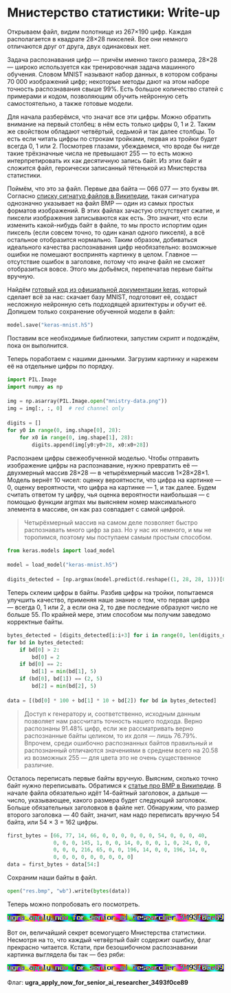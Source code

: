 # Мнистерство статистики: Write-up

Открываем файл, видим полотнище из 267×190 цифр. Каждая располагается в квадрате 28×28 пикселей. Все они немного отличаются друг от друга, двух одинаковых нет.

Задача распознавания цифр — причём именно такого размера, 28×28 — широко используется как тренировочная задача машинного обучения. Словом MNIST называют набор данных, в котором собраны 70 000 изображений цифр; некоторые методы дают на этом наборе точность распознавания свыше 99%. Есть большое количество статей с примерами и кодом, позволяющим обучить нейронную сеть самостоятельно, а также готовые модели.

Для начала разберёмся, что значат все эти цифры. Можно обратить внимание на первый столбец: в нём есть только цифры 0, 1 и 2. Таким же свойством обладают четвёртый, седьмой и так далее столбцы. То есть если читать цифры по строкам тройками, первая из тройки будет всегда 0, 1 или 2. Посмотрев глазами, убеждаемся, что вроде бы нигде такие трёхзначные числа не превышают 255 — то есть можно интерпретировать их как десятичную запись байт. Из этих байт и сложится файл, героически записанный тётенькой из Мнистерства статистики.

Поймём, что это за файл. Первые два байта — 066 077 — это буквы `BM`. Согласно [списку сигнатур файлов в Википедии](https://en.wikipedia.org/wiki/List_of_file_signatures), такая сигнатура однозначно указывает на файл BMP — один из самых простых форматов изображений. В этих файлах зачастую отсутствует сжатие, и пиксели изображения записываются как есть. Это значит, что если изменить какой-нибудь байт в файле, то мы просто испортим один пиксель (если совсем точно, то один канал одного пикселя), а всё остальное отобразится нормально. Таким образом, добиваться идеального качества распознавания цифр необязательно: возможные ошибки не помешают воспринять картинку в целом. Главное — отсутствие ошибок в заголовке, потому что иначе файл не сможет отобразиться вовсе. Этого мы добьёмся, перепечатав первые байты вручную.

Найдём [готовый код из официальной документации keras](https://keras.io/examples/mnist_cnn/), который сделает всё за нас: скачает базу MNIST, подготовит её, создаст несложную нейронную сеть подходящей архитектуры и обучит её. Допишем только сохранение обученной модели в файл:

```python
model.save("keras-mnist.h5")
```

Поставим все необходимые библиотеки, запустим скрипт и подождём, пока он выполнится.

Теперь поработаем с нашими данными. Загрузим картинку и нарежем её на отдельные цифры по порядку.

```python
import PIL.Image
import numpy as np

img = np.asarray(PIL.Image.open("mnistry-data.png"))
img = img[:, :, 0]  # red channel only

digits = []
for y0 in range(0, img.shape[0], 28):
    for x0 in range(0, img.shape[1], 28):
        digits.append(img[y0:y0+28, x0:x0+28])
```

Распознаем цифры свежеобученной моделью. Чтобы отправить изображение цифры на распознавание, нужно превратить её — двухмерный массив 28×28 — в четырёхмерный массив 1×28×28×1. Модель вернёт 10 чисел: оценку вероятности, что цифра на картинке — 0, оценку вероятности, что цифра на картинке — 1, и так далее. Будем считать ответом ту цифру, чья оценка вероятности наибольшая — с помощью функции argmax мы выясняем номер максимального элемента в массиве, он как раз совпадает с самой цифрой.

> Четырёхмерный массив на самом деле позволяет быстро распознавать много цифр за раз. Но у нас их немного, и мы не торопимся, поэтому мы поступаем самым простым способом.

```python
from keras.models import load_model

model = load_model("keras-mnist.h5")

digits_detected = [np.argmax(model.predict(d.reshape((1, 28, 28, 1)))[0]) for d in digits]
```

Теперь склеим цифры в байты. Разбив цифры на тройки, попытаемся улучшить качество, применяя наше знание о том, что первая цифра — всегда 0, 1 или 2, а если она 2, то две последние образуют число не больше 55. По крайней мере, этим способом мы получим заведомо корректные байты.

```python
bytes_detected = [digits_detected[i:i+3] for i in range(0, len(digits_detected), 3)]
for bd in bytes_detected:
    if bd[0] > 2:
        bd[0] = 2
    if bd[0] == 2:
        bd[1] = min(bd[1], 5)
    if (bd[0], bd[1]) == (2, 5)
        bd[2] = min(bd[2], 5)

data = [(bd[0] * 100 + bd[1] * 10 + bd[2]) for bd in bytes_detected]
```

> Доступ к генератору и, соответственно, исходным данным позволяет нам рассчитать точность нашего подхода. Верно распознаны 91.48% цифр, если же рассматривать верно распознанные байты целиком, то их доля — лишь 76.79%. Впрочем, среди ошибочно распознанных байтов правильный и распознанный отличаются значениями в среднем всего на 20.58 из возможных 255 — для цвета это не очень существенное различие.

Осталось переписать первые байты вручную. Выясним, сколько точно байт нужно переписывать. Обратимся к [статье про BMP в Википедии](https://en.wikipedia.org/wiki/BMP_file_format#File_structure). В начале файла обязательно идёт 14-байтный заголовок, а дальше — число, указывающее, какого размера будет следующий заголовок. Больше обязательных заголовков в файле нет. Обнаружим, что размер второго заголовка — 40 байт, значит, нам надо переписать вручную 54 байта, или 54 × 3 = 162 цифры.

```python
first_bytes = [66, 77, 14, 66, 0, 0, 0, 0, 0, 0, 54, 0, 0, 0, 40,
               0, 0, 0, 145, 1, 0, 0, 14, 0, 0, 0, 1, 0, 24, 0, 0,
               0, 0, 0, 216, 65, 0, 0, 196, 14, 0, 0, 196, 14, 0,
               0, 0, 0, 0, 0, 0, 0, 0, 0]
data = first_bytes + data[54:]
```

Сохраним наши байты в файл.

```python
open("res.bmp", "wb").write(bytes(data))
```

Теперь можно попробовать его посмотреть.

![Файл, как его получилось распознать](writeup/res.png)

Вот он, величайший секрет всемогущего Мнистерства статистики. Несмотря на то, что каждый четвёртый байт содержит ошибку, флаг прекрасно читается. Кстати, при безошибочном распознавании картинка выглядела бы так — без ряби:

![Файл при безошибочном распознавании](writeup/res-reference.png)

Флаг: **ugra_apply_now_for_senior_ai_researcher_3493f0ce89**
